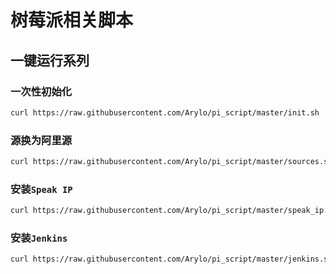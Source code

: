 # 树莓派相关脚本

## 一键运行系列

### 一次性初始化

```bash
curl https://raw.githubusercontent.com/Arylo/pi_script/master/init.sh | sudo bash
```

### 源换为阿里源

```bash
curl https://raw.githubusercontent.com/Arylo/pi_script/master/sources.sh | sudo bash
```

### 安装`Speak IP`

```bash
curl https://raw.githubusercontent.com/Arylo/pi_script/master/speak_ip.sh | sudo bash
```

### 安装`Jenkins`

```bash
curl https://raw.githubusercontent.com/Arylo/pi_script/master/jenkins.sh | sudo bash
```

